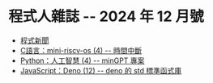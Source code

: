 # 程式人雜誌 -- 2024 年 12 月號

* [程式新聞](_editor/news.md)
* [C語言：mini-riscv-os (4) -- 時間中斷](c/README.md)
* [Python：人工智慧 (4) -- minGPT 專案](python/README.md)
* [JavaScript：Deno (12) -- deno 的 std 標準函式庫](javascript/README.md)
